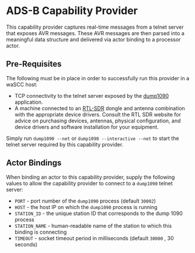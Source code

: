 # ADS-B Capability Provider

This capability provider captures real-time messages from a telnet server that exposes AVR messages. These AVR messages are then parsed into a meaningful data structure and delivered via actor binding to a processor actor.

## Pre-Requisites

The following must be in place in order to successfully run this provider in a waSCC host:

* TCP connectivity to the telnet server exposed by the [dump1090](https://github.com/MalcolmRobb/dump1090) application.
* A machine connected to an [RTL-SDR](https://www.rtl-sdr.com/) dongle and antenna combination with the appropriate device drivers. Consult the RTL SDR website for advice on purchasing devices, antennas, physical configuration, and device drivers and software installation for your equipment.

Simply run `dump1090 --net` or `dump1090 --interactive --net` to start the telnet server required by this capability provider.

## Actor Bindings

When binding an actor to this capability provider, supply the following values to allow the capability
provider to connect to a `dump1090` telnet server:

* `PORT` - port number of the `dump1090` process (default `30002`)
* `HOST` - the host IP on which the `dump1090` process is running
* `STATION_ID` - the unique station ID that corresponds to the dump 1090 process
* `STATION_NAME` - human-readable name of the station to which this binding is connecting
* `TIMEOUT` - socket timeout period in milliseconds (default `30000` , 30 seconds)